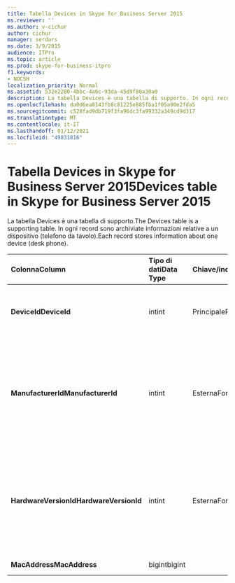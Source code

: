 ```yaml
---
title: Tabella Devices in Skype for Business Server 2015
ms.reviewer: ''
ms.author: v-cichur
author: cichur
manager: serdars
ms.date: 3/9/2015
audience: ITPro
ms.topic: article
ms.prod: skype-for-business-itpro
f1.keywords:
- NOCSH
localization_priority: Normal
ms.assetid: 532e2280-4bbc-4a6c-93da-45d9f80a30a0
description: La tabella Devices è una tabella di supporto. In ogni record sono archiviate informazioni relative a un dispositivo (telefono da tavolo).
ms.openlocfilehash: da0d6ea8143fb8c81225e885fba1f05a90e2fda5
ms.sourcegitcommit: c528fad9db719f3fa96dc3fa99332a349cd9d317
ms.translationtype: MT
ms.contentlocale: it-IT
ms.lasthandoff: 01/12/2021
ms.locfileid: "49831816"
---
```

# <a name="devices-table-in-skype-for-business-server-2015"></a><span data-ttu-id="56da3-104">Tabella Devices in Skype for Business Server 2015</span><span class="sxs-lookup"><span data-stu-id="56da3-104">Devices table in Skype for Business Server 2015</span></span>
 
<span data-ttu-id="56da3-105">La tabella Devices è una tabella di supporto.</span><span class="sxs-lookup"><span data-stu-id="56da3-105">The Devices table is a supporting table.</span></span> <span data-ttu-id="56da3-106">In ogni record sono archiviate informazioni relative a un dispositivo (telefono da tavolo).</span><span class="sxs-lookup"><span data-stu-id="56da3-106">Each record stores information about one device (desk phone).</span></span>
  
|<span data-ttu-id="56da3-107">**Colonna**</span><span class="sxs-lookup"><span data-stu-id="56da3-107">**Column**</span></span>|<span data-ttu-id="56da3-108">**Tipo di dati**</span><span class="sxs-lookup"><span data-stu-id="56da3-108">**Data Type**</span></span>|<span data-ttu-id="56da3-109">**Chiave/indice**</span><span class="sxs-lookup"><span data-stu-id="56da3-109">**Key/Index**</span></span>|<span data-ttu-id="56da3-110">**Dettagli**</span><span class="sxs-lookup"><span data-stu-id="56da3-110">**Details**</span></span>|
|:-----|:-----|:-----|:-----|
|<span data-ttu-id="56da3-111">**DeviceId**</span><span class="sxs-lookup"><span data-stu-id="56da3-111">**DeviceId**</span></span> <br/> |<span data-ttu-id="56da3-112">int</span><span class="sxs-lookup"><span data-stu-id="56da3-112">int</span></span>  <br/> |<span data-ttu-id="56da3-113">Principale</span><span class="sxs-lookup"><span data-stu-id="56da3-113">Primary</span></span>  <br/> |<span data-ttu-id="56da3-114">Numero univoco che identifica questa versione hardware.</span><span class="sxs-lookup"><span data-stu-id="56da3-114">Unique number identifying this hardware version.</span></span>  <br/> |
|<span data-ttu-id="56da3-115">**ManufacturerId**</span><span class="sxs-lookup"><span data-stu-id="56da3-115">**ManufacturerId**</span></span> <br/> |<span data-ttu-id="56da3-116">int</span><span class="sxs-lookup"><span data-stu-id="56da3-116">int</span></span>  <br/> |<span data-ttu-id="56da3-117">Esterna</span><span class="sxs-lookup"><span data-stu-id="56da3-117">Foreign</span></span>  <br/> |<span data-ttu-id="56da3-118">Produttore del dispositivo.</span><span class="sxs-lookup"><span data-stu-id="56da3-118">Manufacturer of this device.</span></span> <span data-ttu-id="56da3-119">Per ulteriori informazioni, vedere la tabella Manufacturers [in Skype for Business Server 2015.](manufacturers.md)</span><span class="sxs-lookup"><span data-stu-id="56da3-119">See the [Manufacturers table in Skype for Business Server 2015](manufacturers.md) for more information.</span></span> <br/> |
|<span data-ttu-id="56da3-120">**HardwareVersionId**</span><span class="sxs-lookup"><span data-stu-id="56da3-120">**HardwareVersionId**</span></span> <br/> |<span data-ttu-id="56da3-121">int</span><span class="sxs-lookup"><span data-stu-id="56da3-121">int</span></span>  <br/> |<span data-ttu-id="56da3-122">Esterna</span><span class="sxs-lookup"><span data-stu-id="56da3-122">Foreign</span></span>  <br/> |<span data-ttu-id="56da3-123">Versione hardware del dispositivo.</span><span class="sxs-lookup"><span data-stu-id="56da3-123">Hardware version of this device.</span></span> <span data-ttu-id="56da3-124">Per altre informazioni, vedere la tabella [HardwareVersions in Skype for Business Server 2015.](hardwareversions.md)</span><span class="sxs-lookup"><span data-stu-id="56da3-124">See the [HardwareVersions table in Skype for Business Server 2015](hardwareversions.md) for more information.</span></span> <br/> |
|<span data-ttu-id="56da3-125">**MacAddress**</span><span class="sxs-lookup"><span data-stu-id="56da3-125">**MacAddress**</span></span> <br/> |<span data-ttu-id="56da3-126">bigint</span><span class="sxs-lookup"><span data-stu-id="56da3-126">bigint</span></span>  <br/> ||<span data-ttu-id="56da3-127">Indirizzo MAC</span><span class="sxs-lookup"><span data-stu-id="56da3-127">MAC Address</span></span>  <br/> |
   

